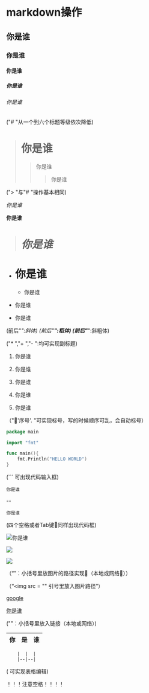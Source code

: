 # markdown操作

## 你是谁
### 你是谁
#### 你是谁
##### 你是谁
###### 你是谁

("# "从一个到六个标题等级依次降低)

> # 你是谁
> > 你是谁
> > > 你是谁

("> "与"# "操作基本相同)

*你是谁*

**你是谁**

> # ***你是谁***

* # 你是谁 
  * 你是谁

+ 你是谁

- 你是谁

(前后"*":斜体)
(前后"**":粗体)
(前后"***":斜粗体) 

("* ","+ ","- ":均可实现副标题)

1. 你是谁

2. 你是谁

3. 你是谁

4. 你是谁

5. 你是谁

（"'序号'. "可实现标号，写的时候顺序可乱，会自动标号）


```go
package main

import "fmt"

func main(){
    fmt.Println("HELLO WORLD")
}

```

(``` 可出现代码输入框)

    你是谁

--

    你是谁

(四个空格或者Tab键同样出现代码框)


![你是谁](/Users/apple/Desktop/壁纸/刀剑2.png)

<img src = "/Users/apple/Desktop/壁纸/刀剑6.jpg">

![](http://img15.3lian.com/2015/h1/258/d/67.jpg)

（“![]()”：小括号里放图片的路径实现（本地或网络））

（“<img src = "" 引号里放入图片路径”）

[google](http://www.google.com)

[你是谁](/Users/apple/Desktop/壁纸/刀剑2.png)

("[]()"：小括号里放入链接（本地或网络）)

| 你  | 是 | 谁 |
|----:|----|----|

```
    |  |  |
    |--|--|
```
 ( 可实现表格编辑)



！！！注意空格！！！！





